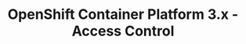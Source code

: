 ---
permalink: /product-documents/ocp3/nist-800-53/ac/
layout: control_family
title: OpenShift Container Platform 3.x - Access Control
category: Product Documents
lead: |
  Control responses for NIST 800-53 rev4.
subnav:
  data: components.ocp3.satisfies
  href: ['#%', control_key]
  text: control_key
product_info:
  name: OpenShift Container Platform 3.x
  opencontrol_component: ocp3
  control_family_shorthand: AC
---
